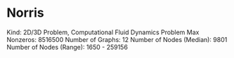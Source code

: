 # Norris

Kind: 2D/3D Problem, Computational Fluid Dynamics Problem
Max Nonzeros: 8516500
Number of Graphs: 12
Number of Nodes (Median): 9801
Number of Nodes (Range): 1650 - 259156
